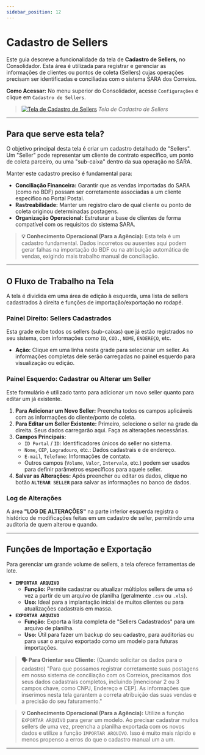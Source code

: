 ```yaml
---
sidebar_position: 12
---
```


# Cadastro de Sellers

Este guia descreve a funcionalidade da tela de **Cadastro de Sellers**, no Consolidador. Esta área é utilizada para registrar e gerenciar as informações de clientes ou pontos de coleta (Sellers) cujas operações precisam ser identificadas e conciliadas com o sistema SARA dos Correios.

**Como Acessar:** No menu superior do Consolidador, acesse `Configurações` e clique em `Cadastro de Sellers`.

> [![Tela de Cadastro de Sellers](/img/cadastro_sellers/cadastro-sellers.png)](/img/cadastro_sellers/cadastro-sellers.png)
> *Tela de Cadastro de Sellers*


---

## Para que serve esta tela?

O objetivo principal desta tela é criar um cadastro detalhado de "Sellers". Um "Seller" pode representar um cliente de contrato específico, um ponto de coleta parceiro, ou uma "sub-caixa" dentro da sua operação no SARA.

Manter este cadastro preciso é fundamental para:
* **Conciliação Financeira:** Garantir que as vendas importadas do SARA (como no BDF) possam ser corretamente associadas a um cliente específico no Portal Postal.
* **Rastreabilidade:** Manter um registro claro de qual cliente ou ponto de coleta originou determinadas postagens.
* **Organização Operacional:** Estruturar a base de clientes de forma compatível com os requisitos do sistema SARA.

> **💡 Conhecimento Operacional (Para a Agência):** Esta tela é um cadastro fundamental. Dados incorretos ou ausentes aqui podem gerar falhas na importação do BDF ou na atribuição automática de vendas, exigindo mais trabalho manual de conciliação.

---

## O Fluxo de Trabalho na Tela

A tela é dividida em uma área de edição à esquerda, uma lista de sellers cadastrados à direita e funções de importação/exportação no rodapé.

### Painel Direito: Sellers Cadastrados

Esta grade exibe todos os sellers (sub-caixas) que já estão registrados no seu sistema, com informações como `ID`, `COD.`, `NOME`, `ENDEREÇO`, etc.
* **Ação:** Clique em uma linha nesta grade para selecionar um seller. As informações completas dele serão carregadas no painel esquerdo para visualização ou edição.

### Painel Esquerdo: Cadastrar ou Alterar um Seller

Este formulário é utilizado tanto para adicionar um novo seller quanto para editar um já existente.

1.  **Para Adicionar um Novo Seller:** Preencha todos os campos aplicáveis com as informações do cliente/ponto de coleta.
2.  **Para Editar um Seller Existente:** Primeiro, selecione o seller na grade da direita. Seus dados carregarão aqui. Faça as alterações necessárias.
3.  **Campos Principais:**
    * `ID Portal` / `ID`: Identificadores únicos do seller no sistema.
    * `Nome`, `CEP`, `Logradouro`, etc.: Dados cadastrais e de endereço.
    * `E-mail`, `Telefone`: Informações de contato.
    * Outros campos (`Volume`, `Valor`, `Intervalo`, etc.) podem ser usados para definir parâmetros específicos para aquele seller.
4.  **Salvar as Alterações:** Após preencher ou editar os dados, clique no botão **`ALTERAR SELLER`** para salvar as informações no banco de dados.

### Log de Alterações

A área **"LOG DE ALTERAÇÕES"** na parte inferior esquerda registra o histórico de modificações feitas em um cadastro de seller, permitindo uma auditoria de quem alterou e quando.

---

## Funções de Importação e Exportação

Para gerenciar um grande volume de sellers, a tela oferece ferramentas de lote.

* **`IMPORTAR ARQUIVO`**
    * **Função:** Permite cadastrar ou atualizar múltiplos sellers de uma só vez a partir de um arquivo de planilha (geralmente `.csv` ou `.xls`).
    * **Uso:** Ideal para a implantação inicial de muitos clientes ou para atualizações cadastrais em massa.
* **`EXPORTAR ARQUIVO`**
    * **Função:** Exporta a lista completa de "Sellers Cadastrados" para um arquivo de planilha.
    * **Uso:** Útil para fazer um backup do seu cadastro, para auditorias ou para usar o arquivo exportado como um modelo para futuras importações.

> **🗣️ Para Orientar seu Cliente:** (Quando solicitar os dados para o cadastro) "Para que possamos registrar corretamente suas postagens em nosso sistema de conciliação com os Correios, precisamos dos seus dados cadastrais completos, incluindo [mencionar 2 ou 3 campos chave, como CNPJ, Endereço e CEP]. As informações que inserimos nesta tela garantem a correta atribuição das suas vendas e a precisão do seu faturamento."

> **💡 Conhecimento Operacional (Para a Agência):** Utilize a função `EXPORTAR ARQUIVO` para gerar um modelo. Ao precisar cadastrar muitos sellers de uma vez, preencha a planilha exportada com os novos dados e utilize a função `IMPORTAR ARQUIVO`. Isso é muito mais rápido e menos propenso a erros do que o cadastro manual um a um.

---
